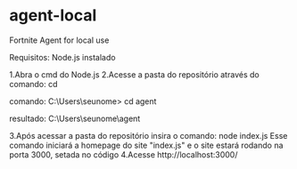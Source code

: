 #  agent-local
Fortnite Agent for local use

Requisitos: Node.js instalado

1.Abra o cmd do Node.js
2.Acesse a pasta do repositório através do comando: cd

comando: C:\Users\seunome> cd agent

resultado: C:\Users\seunome\agent

3.Após acessar a pasta do repositório insira o comando: node index.js Esse comando iniciará a homepage do site "index.js" e o site estará rodando na porta 3000, setada no código
4.Acesse http://localhost:3000/
